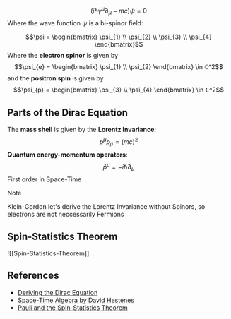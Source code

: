 $$(i \hbar \gamma^\mu \partial_\mu - m c)\psi = 0$$
Where the wave function $\psi$ is a bi-spinor field:

$$\psi = \begin{bmatrix}
\psi_{1} \\
\psi_{2} \\
\psi_{3} \\
\psi_{4}
\end{bmatrix}$$
Where the **electron spinor** is given by
$$\psi_{e} = \begin{bmatrix}
\psi_{1} \\
\psi_{2}
\end{bmatrix} \in ℂ^2$$
and the **positron spin** is given by
$$\psi_{p} = \begin{bmatrix}
\psi_{3} \\
\psi_{4}
\end{bmatrix} \in ℂ^2$$

## Parts of the Dirac Equation

The **mass shell** is given by the **Lorentz Invariance**:
$$p^μ p_{μ} = (mc)^2$$
**Quantum energy-momentum operators**:
$$\hat{p}^μ = -i\hbar \partial_\mu$$
First order in Space-Time

> [!Note]
> Klein-Gordon let's derive the Lorentz Invariance without Spinors, so electrons are not neccessarily Fermions

## Spin-Statistics Theorem

![[Spin-Statistics-Theorem]]

## References

- [Deriving the Dirac Equation](https://youtu.be/CbYFanAGsSM?si=ZicIp-_YOxhacJrb)
- [Space-Time Algebra by David Hestenes](https://link.springer.com/book/10.1007/978-3-319-18413-5)
- [Pauli and the Spin-Statistics Theorem](https://www.worldscientific.com/worldscibooks/10.1142/3457?srsltid=AfmBOor5Py4vjdm-Y_ER1asiZplHluFd6__rDx5CCWlbYPQ8_UWGUyAs#t=aboutBook)
